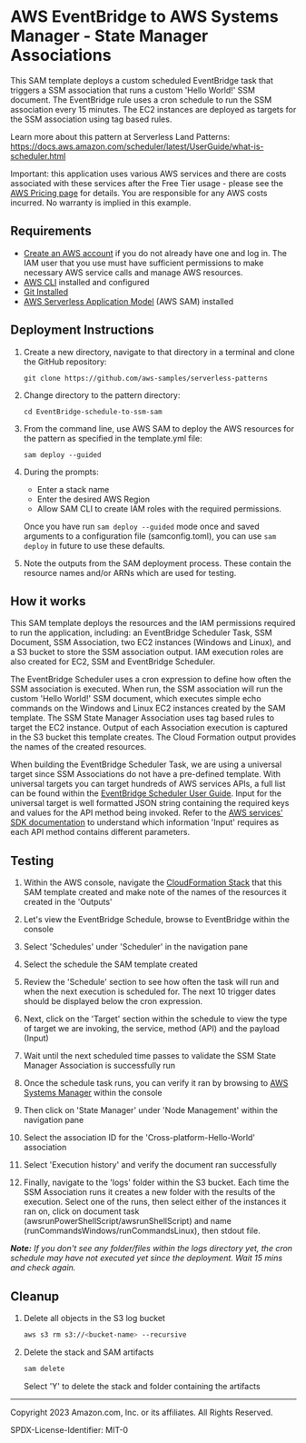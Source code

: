# AWS EventBridge to AWS Systems Manager - State Manager Associations

This SAM template deploys a custom scheduled EventBridge task that triggers a SSM association that runs a custom 'Hello World!' SSM document. The EventBridge rule uses a cron schedule to run the SSM association every 15 minutes. The EC2 instances are deployed as targets for the SSM association using tag based rules. 

Learn more about this pattern at Serverless Land Patterns: https://docs.aws.amazon.com/scheduler/latest/UserGuide/what-is-scheduler.html

Important: this application uses various AWS services and there are costs associated with these services after the Free Tier usage - please see the [AWS Pricing page](https://aws.amazon.com/pricing/) for details. You are responsible for any AWS costs incurred. No warranty is implied in this example.

## Requirements

* [Create an AWS account](https://portal.aws.amazon.com/gp/aws/developer/registration/index.html) if you do not already have one and log in. The IAM user that you use must have sufficient permissions to make necessary AWS service calls and manage AWS resources.
* [AWS CLI](https://docs.aws.amazon.com/cli/latest/userguide/install-cliv2.html) installed and configured
* [Git Installed](https://git-scm.com/book/en/v2/Getting-Started-Installing-Git)
* [AWS Serverless Application Model](https://docs.aws.amazon.com/serverless-application-model/latest/developerguide/serverless-sam-cli-install.html) (AWS SAM) installed

## Deployment Instructions

1. Create a new directory, navigate to that directory in a terminal and clone the GitHub repository:
    ``` 
    git clone https://github.com/aws-samples/serverless-patterns
    ```
1. Change directory to the pattern directory:
    ```
    cd EventBridge-schedule-to-ssm-sam
    ```
1. From the command line, use AWS SAM to deploy the AWS resources for the pattern as specified in the template.yml file:
    ```
    sam deploy --guided
    ```
1. During the prompts:
    * Enter a stack name
    * Enter the desired AWS Region
    * Allow SAM CLI to create IAM roles with the required permissions.

    Once you have run `sam deploy --guided` mode once and saved arguments to a configuration file (samconfig.toml), you can use `sam deploy` in future to use these defaults.

1. Note the outputs from the SAM deployment process. These contain the resource names and/or ARNs which are used for testing.

## How it works

This SAM template deploys the resources and the IAM permissions required to run the application, including: an EventBridge Scheduler Task, SSM Document, SSM Association, two EC2 instances (Windows and Linux), and a S3 bucket to store the SSM association output. IAM execution roles are also created for EC2, SSM and EventBridge Scheduler.

The EventBridge Scheduler uses a cron expression to define how often the SSM association is executed. When run, the SSM association will run the custom 'Hello World!' SSM document, which executes simple echo commands on the Windows and Linux EC2 instances created by the SAM template. The SSM State Manager Association uses tag based rules to target the EC2 instance. Output of each Association execution is captured in the S3 bucket this template creates. The Cloud Formation output provides the names of the created resources.

When building the EventBridge Scheduler Task, we are using a universal target since SSM Associations do not have a pre-defined template. With universal targets you can target hundreds of AWS services APIs, a full list can be found within the [EventBridge Scheduler User Guide](https://docs.aws.amazon.com/scheduler/latest/UserGuide/managing-targets-universal.html). Input for the universal target is well formatted JSON string containing the required keys and values for the API method being invoked.  Refer to the [AWS services' SDK documentation](https://boto3.amazonaws.com/v1/documentation/api/latest/reference/services/index.html) to understand which information 'Input' requires as each API method contains different parameters.

## Testing

1.  Within the AWS console, navigate the [CloudFormation Stack](https://console.aws.amazon.com/cloudformation/home) that this SAM template created and make note of the names of the resources it created in the 'Outputs' 

2. Let's view the EventBridge Schedule, browse to EventBridge within the console

3. Select 'Schedules' under 'Scheduler' in the navigation pane

4. Select the schedule the SAM template created

5. Review the 'Schedule' section to see how often the task will run and when the next execution is scheduled for. The next 10 trigger dates should be displayed below the cron expression.

6. Next, click on the 'Target' section within the schedule to view the type of target we are invoking, the service, method (API) and the payload (Input)

7. Wait until the next scheduled time passes to validate the SSM State Manager Association is successfully run

8. Once the schedule task runs, you can verify it ran by browsing to [AWS Systems Manager](https://console.aws.amazon.com/systems-manager/home) within the console

9. Then click on 'State Manager' under 'Node Management' within the navigation pane

10. Select the association ID for the 'Cross-platform-Hello-World' association

11. Select 'Execution history' and verify the document ran successfully

12. Finally, navigate to the 'logs' folder within the S3 bucket. Each time the SSM Association runs it creates a new folder with the results of the execution. Select one of the runs, then select either of the instances it ran on, click on document task (awsrunPowerShellScript/awsrunShellScript) and name (runCommandsWindows/runCommandsLinux), then stdout file. 

*__Note:__ If you don't see any folder/files within the logs directory yet, the cron schedule may have not executed yet since the deployment. Wait 15 mins and check again.*


## Cleanup
 
1. Delete all objects in the S3 log bucket
     ```bash
    aws s3 rm s3://<bucket-name> --recursive
    ```

2. Delete the stack and SAM artifacts
    ```bash
    sam delete
    ```

    Select 'Y' to delete the stack and folder containing the artifacts


----
Copyright 2023 Amazon.com, Inc. or its affiliates. All Rights Reserved.

SPDX-License-Identifier: MIT-0
